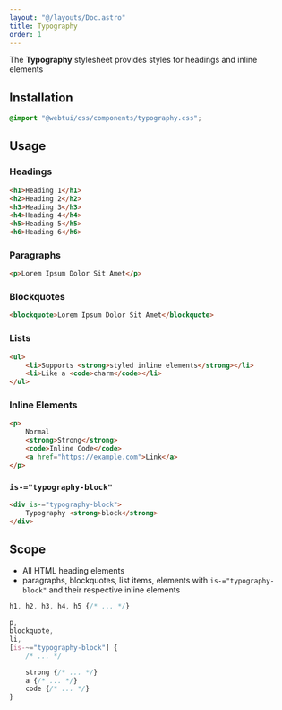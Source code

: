 ```yaml
---
layout: "@/layouts/Doc.astro"
title: Typography
order: 1
---
```


The **Typography** stylesheet provides styles for headings and inline elements

## Installation

```css
@import "@webtui/css/components/typography.css";
```

## Usage

### Headings

```html
<h1>Heading 1</h1>
<h2>Heading 2</h2>
<h3>Heading 3</h3>
<h4>Heading 4</h4>
<h5>Heading 5</h5>
<h6>Heading 6</h6>
```

### Paragraphs

```html
<p>Lorem Ipsum Dolor Sit Amet</p>
```

### Blockquotes

```html
<blockquote>Lorem Ipsum Dolor Sit Amet</blockquote>
```

### Lists

```html
<ul>
    <li>Supports <strong>styled inline elements</strong></li>
    <li>Like a <code>charm</code></li>
</ul>
```

### Inline Elements

```html
<p>
    Normal
    <strong>Strong</strong>
    <code>Inline Code</code>
    <a href="https://example.com">Link</a>
</p>
```

### `is-="typography-block"`

```html
<div is-="typography-block">
    Typography <strong>block</strong>
</div>
```

## Scope

- All HTML heading elements
- paragraphs, blockquotes, list items, elements with `is-="typography-block"` and their respective inline elements

```css
h1, h2, h3, h4, h5 {/* ... */}

p,
blockquote,
li,
[is-~="typography-block"] {
    /* ... */

    strong {/* ... */}
    a {/* ... */}
    code {/* ... */}
}
```
